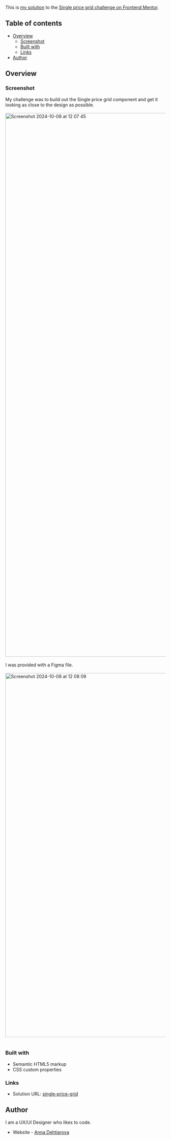 This is [my solution](https://annadehtiarova.github.io/single-price-grid/) to the [Single price grid challenge on Frontend Mentor](https://www.frontendmentor.io/challenges/single-price-grid-component-5ce41129d0ff452fec5abbbc). 

## Table of contents

- [Overview](#overview)
  - [Screenshot](#screenshot)
  - [Built with](#built-with)
  - [Links](#links)
- [Author](#author)

## Overview

### Screenshot
My challenge was to build out the Single price grid component and get it looking as close to the design as possible.
<br>
<br>
<img width="1701" alt="Screenshot 2024-10-08 at 12 07 45" src="https://github.com/user-attachments/assets/f630c4fd-ac62-4919-bb7e-ee8fb3393a26">
<br>
<br>
I was provided with a Figma file.
<br>
<br>
<img width="1139" alt="Screenshot 2024-10-08 at 12 08 09" src="https://github.com/user-attachments/assets/b044b7b0-0f6c-4b50-95dc-1ba0674d72c3">
<br>
<br>

### Built with

- Semantic HTML5 markup
- CSS custom properties

### Links
- Solution URL: [single-price-grid](https://annadehtiarova.github.io/qr-code-component/)

## Author
I am a UX/UI Designer who likes to code.
- Website - [Anna Dehtiarova](https://www.annadehtiarova.com)


